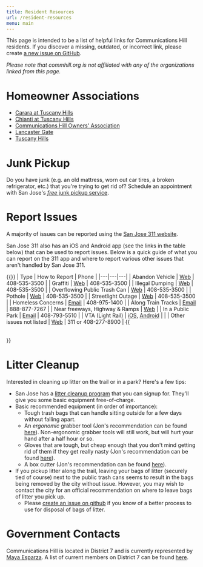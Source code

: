 ```yaml
---
title: Resident Resources
url: /resident-resources
menu: main
---
```


This page is intended to be a list of helpful links for Communications Hill residents. If you discover a missing, outdated, or incorrect link, please create [a new issue on GitHub](https://github.com/commhill/commhill-org/issues/new).

*Please note that commhill.org is not affiliated with any of the organizations linked from this page.*

# Homeowner Associations
- [Carara at Tuscany Hills](https://app.pilera.com/)
- [Chianti at Tuscany Hills](https://app.pilera.com/)
- [Communications Hill Owners' Association](https://www.helsing.com/)
- [Lancaster Gate](https://www.lancastergatehoa.com/)
- [Tuscany Hills](https://app.pilera.com/)

# Junk Pickup

Do you have junk (e.g. an old mattress, worn out car tires, a broken refrigerator, etc.) that you're trying to get rid of? Schedule an appointment with San Jose's [_free_ junk pickup service](https://www.sanjoseca.gov/your-government/environment/recycling-garbage/junk-pickup).

# Report Issues
A majority of issues can be reported using the [San Jose 311 website](https://311.sanjoseca.gov).

San Jose 311 also has an iOS and Android app (see the links in the table below) that can be used to report issues. Below is a quick guide of what you can report on the 311 app and where to report various other issues that aren't handled by San Jose 311.

{{<table table-class="f6 w-100 mw8 center"
         th-class="fw6 bb b--black-20 tl pb3 pr3"
         td-class="pv3 pr3 bb b--black-20">}}
| Type | How to Report | Phone |
|---|---|---|
| Abandon Vehicle  | [Web](https://311.sanjoseca.gov) |  408-535-3500 |
|  Graffiti | [Web](https://311.sanjoseca.gov) |  408-535-3500 |
|  Illegal Dumping | [Web](https://311.sanjoseca.gov) | 408-535-3500  |
|  Overflowing Public Trash Can | [Web](https://www.sanjoseca.gov/Home/Components/FormBuilder/FormBuilder/1a53b42063784f9f9ece52f61bb30ab6/3037?fbclid=IwAR0AKO42bP9rh7X382Y_LpbSTicCSUZ9JLojzlFB4RhmDEj7MthrfF1qaIM) | 408-535-3500  |
|  Pothole | [Web](https://311.sanjoseca.gov) | 408-535-3500  |
|  Streetlight Outage | [Web](https://311.sanjoseca.gov) |  408-535-3500 | 
|  Homeless Concerns |  [Email](mailto:homelessconcerns@sanjoseca.gov) | 408-975-1400  |
|  Along Train Tracks | [Email](mailto:rmcc_in@up.com) | 888-877-7267 |
|  Near freeways, Highway & Ramps | [Web](https://csr.dot.ca.gov/) |
|  In a Public Park | [Email](mailto:park.concerns@sanjoseca.gov) |  408-793-5510 |
|  VTA (Light Rail) | [iOS](https://itunes.apple.com/us/app/vtalerts/id633600618?ls=1&mt=8), [Android](https://play.google.com/store/apps/details?id=com.elerts.vta) |  |
|  Other issues not listed | [Web](https://www.sanjoseca.gov/residents/report-an-issue) | 311 or 408-277-8900 |
{{</table>}}

# Litter Cleanup
Interested in cleaning up litter on the trail or in a park? Here's a few tips:
- San Jose has a [litter cleanup program](https://www.sanjoseca.gov/your-government/departments/parks-recreation-neighborhood-services/volunteer-with-us/anti-graffiti-litter) that you can signup for. They'll give you some basic equipment free-of-charge.
- Basic recommended equipment (in order of importance):
  - Tough trash bags that can handle sitting outside for a few days without falling apart.
  - An *ergonomic* grabber tool (Jon's recommendation can be found [here](https://www.homedepot.com/p/Unger-36-in-Ergonomically-Designed-Nifty-Nabber-UNGNT090/205904959)). Non-ergonomic grabber tools will still work, but will hurt your hand after a half hour or so.
  - Gloves that are tough, but cheap enough that you don't mind getting rid of them if they get really nasty (Jon's recommendation can be found [here](https://www.homedepot.com/p/Firm-Grip-Leather-Palm-Large-Gloves-3-Pairs-6023-24/202530905)).
  - A box cutter (Jon's recommendation can be found [here](https://www.homedepot.com/p/Milwaukee-FASTBACK-Folding-Utility-Knife-with-Blade-Storage-Compact-Folding-Utility-Knife-with-2-General-Purpose-Blades-2-Pack-48-22-1503/309350823)).
- If you pickup litter along the trail, leaving your bags of litter (securely tied of course) next to the public trash cans seems to result in the bags being removed by the city without issue. However, you may wish to contact the city for an official recommendation on where to leave bags of litter you pick up.
  - Please [create an issue on github](https://github.com/commhill/commhill-org/issues) if you know of a better process to use for disposal of bags of litter.

# Government Contacts
Communications Hill is located in District 7 and is currently represented by [Maya Esparza](https://www.sanjoseca.gov/your-government/departments-offices/city-council/district-7/maya-esparza-bio). A list of current members on District 7 can be found [here](https://www.sanjoseca.gov/your-government/departments-offices/city-council/district-7/district-7-staff). 
